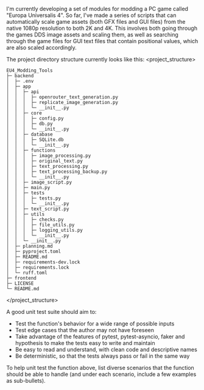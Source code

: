 I'm currently developing a set of modules for modding a PC game called "Europa Universalis 4". So far, I've made a series of scripts that can automatically scale game assets (both GFX files and GUI files) from the native 1080p resolution to both 2K and 4K. This involves both going through the games DDS image assets and scaling them, as well as searching through the game files for GUI text files that contain positional values, which are also scaled accordingly.

The project directory structure currently looks like this:
<project_structure>
```
EU4_Modding_Tools
├─ backend
│  ├─ .env
│  ├─ app
│  │  ├─ api
│  │  │  ├─ openrouter_text_generation.py
│  │  │  ├─ replicate_image_generation.py
│  │  │  └─ __init__.py
│  │  ├─ core
│  │  │  ├─ config.py
│  │  │  ├─ db.py
│  │  │  └─ __init__.py
│  │  ├─ database
│  │  │  ├─ SQLite.db
│  │  │  └─ __init__.py
│  │  ├─ functions
│  │  │  ├─ image_processing.py
│  │  │  ├─ original_text.py
│  │  │  ├─ text_processing.py
│  │  │  ├─ text_processing_backup.py
│  │  │  └─ __init__.py
│  │  ├─ image_script.py
│  │  ├─ main.py
│  │  ├─ tests
│  │  │  ├─ tests.py
│  │  │  └─ __init__.py
│  │  ├─ text_script.py
│  │  ├─ utils
│  │  │  ├─ checks.py
│  │  │  ├─ file_utils.py
│  │  │  ├─ logging_utils.py
│  │  │  └─ __init__.py
│  │  └─ __init__.py
│  ├─ planning.md
│  ├─ pyproject.toml
│  ├─ README.md
│  ├─ requirements-dev.lock
│  ├─ requirements.lock
│  └─ ruff.toml
├─ frontend
├─ LICENSE
└─ README.md

```
</project_structure>

A good unit test suite should aim to:
- Test the function's behavior for a wide range of possible inputs
- Test edge cases that the author may not have foreseen
- Take advantage of the features of  pytest, pytest-asyncio, faker and hypothesis to make the tests easy to write and maintain
- Be easy to read and understand, with clean code and descriptive names
- Be deterministic, so that the tests always pass or fail in the same way

To help unit test the function above, list diverse scenarios that the function should be able to handle (and under each scenario, include a few examples as sub-bullets).